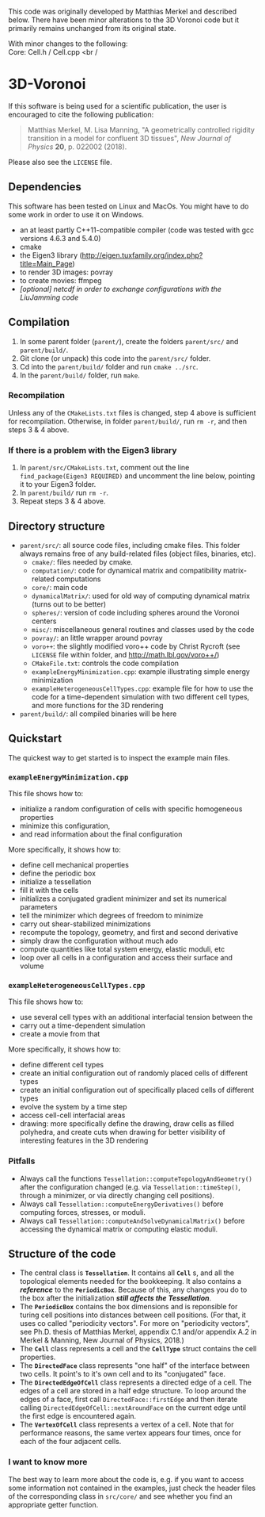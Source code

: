 This code was originally developed by Matthias Merkel and described below. There have been minor alterations to the 3D Voronoi code but it primarily remains unchanged from its original state.

With minor changes to the following:  <br />
Core: Cell.h / Cell.cpp  <br /

# 3D-Voronoi
If this software is being used for a scientific publication, the user is encouraged to cite the following publication:
> Matthias Merkel, M. Lisa Manning, "A geometrically controlled rigidity transition in a model for confluent 3D tissues", _New Journal of Physics_ **20**, p. 022002 (2018).

Please also see the `LICENSE` file.

## Dependencies
This software has been tested on Linux and MacOs.  You might have to do some work in order to use it on Windows.

- an at least partly C++11-compatible compiler (code was tested with gcc versions 4.6.3 and 5.4.0)
- cmake
- the Eigen3 library (http://eigen.tuxfamily.org/index.php?title=Main_Page)
- to render 3D images:  povray
- to create movies:  ffmpeg
- _[optional] netcdf in order to exchange configurations with the LiuJamming code_

## Compilation
1. In some parent folder (`parent/`), create the folders `parent/src/` and `parent/build/`.
2. Git clone (or unpack) this code into the `parent/src/` folder.
3. Cd into the `parent/build/` folder and run `cmake ../src`.
4. In the `parent/build/` folder, run `make`.

### Recompilation
Unless any of the `CMakeLists.txt` files is changed, step 4 above is sufficient for recompilation.  Otherwise, in folder `parent/build/`, run `rm -r`, and then steps 3 & 4 above.

### If there is a problem with the Eigen3 library
1. In `parent/src/CMakeLists.txt`, comment out the line `find_package(Eigen3 REQUIRED)` and uncomment the line below, pointing it to your Eigen3 folder.
2. In `parent/build/` run `rm -r`.
3. Repeat steps 3 & 4 above.

## Directory structure
- `parent/src/`:  all source code files, including cmake files.  This folder always remains free of any build-related files (object files, binaries, etc).
  - `cmake/`:  files needed by cmake.
  - `computation/`:  code for dynamical matrix and compatibility matrix-related computations
  - `core/`:  main code
  - `dynamicalMatrix/`:  used for old way of computing dynamical matrix (turns out to be better)
  - `spheres/`:  version of code including spheres around the Voronoi centers
  - `misc/`:  miscellaneous general routines and classes used by the code
  - `povray/`:  an little wrapper around povray
  - `voro++`:  the slightly modified voro++ code by Christ Rycroft (see `LICENSE` file within folder, and http://math.lbl.gov/voro++/)
  - `CMakeFile.txt`:  controls the code compilation
  - `exampleEnergyMinimization.cpp`:  example illustrating simple energy minimization
  - `exampleHeterogeneousCellTypes.cpp`:  example file for how to use the code for a time-dependent simulation with two different cell types, and more functions for the 3D rendering
- `parent/build/`:  all compiled binaries will be here

## Quickstart
The quickest way to get started is to inspect the example main files.

### `exampleEnergyMinimization.cpp`
This file shows how to:
- initialize a random configuration of cells with specific homogeneous properties
- minimize this configuration,
- and read information about the final configuration

More specifically, it shows how to:
- define cell mechanical properties
- define the periodic box
- initialize a tessellation
- fill it with the cells
- initializes a conjugated gradient minimizer and set its numerical parameters
- tell the minimizer which degrees of freedom to minimize
- carry out shear-stabilized minimizations
- recompute the topology, geometry, and first and second derivative
- simply draw the configuration without much ado
- compute quantities like total system energy, elastic moduli, etc
- loop over all cells in a configuration and access their surface and volume

### `exampleHeterogeneousCellTypes.cpp`
This file shows how to:
- use several cell types with an additional interfacial tension between the
- carry out a time-dependent simulation
- create a movie from that

More specifically, it shows how to:
- define different cell types
- create an initial configuration out of randomly placed cells of different types
- create an initial configuration out of specifically placed cells of different types
- evolve the system by a time step
- access cell-cell interfacial areas
- drawing:  more specifically define the drawing, draw cells as filled polyhedra, and create cuts when drawing for better visibility of interesting features in the 3D rendering

### Pitfalls
- Always call the functions `Tessellation::computeTopologyAndGeometry()` after the configuration changed (e.g. via `Tessellation::timeStep()`, through a minimizer, or via directly changing cell positions).
- Always call `Tessellation::computeEnergyDerivatives()` before computing forces, stresses, or moduli.
- Always call `Tessellation::computeAndSolveDynamicalMatrix()` before accessing the dynamical matrix or computing elastic moduli.

## Structure of the code
- The central class is **`Tessellation`**.  It contains all **`Cell`** s, and all the topological elements needed for the bookkeeping.  It also contains a **_reference_** to the **`PeriodicBox`**.  Because of this, any changes you do to the box after the initialization **_still affects the Tessellation_**.
- The **`PeriodicBox`** contains the box dimensions and is reponsible for turing cell positions into distances between cell positions.  (For that, it uses co called "periodicity vectors".  For more on "periodicity vectors", see Ph.D. thesis of Matthias Merkel, appendix C.1 and/or appendix A.2 in Merkel & Manning, New Journal of Physics, 2018.)
- The **`Cell`** class represents a cell and the **`CellType`** struct contains the cell properties.
- The **`DirectedFace`** class represents "one half" of the interface between two cells.  It point's to it's own cell and to its "conjugated" face.
- The **`DirectedEdgeOfCell`** class represents a directed edge of a cell.  The edges of a cell are stored in a half edge structure.  To loop around the edges of a face, first call `DirectedFace::firstEdge` and then iterate calling `DirectedEdgeOfCell::nextAroundFace` on the current edge until the first edge is encountered again.
- The **`VertexOfCell`** class represents a vertex of a cell.  Note that for performance reasons, the same vertex appears four times, once for each of the four adjacent cells.

### I want to know more
The best way to learn more about the code is, e.g. if you want to access some information not contained in the examples, just check the header files of the corresponding class in `src/core/` and see whether you find an appropriate getter function.
